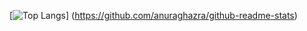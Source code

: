 [![Top Langs](https://github-readme-stats.vercel.app/api/top-langs/?username={naga-ko}&layout=compact)]
(https://github.com/anuraghazra/github-readme-stats)
